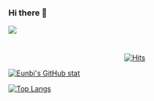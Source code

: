 ### Hi there 👋

<a href="https://velog.io/@colorful-stars" target="https://blog.naver.com/silverain_9"><img src="https://img.shields.io/badge/blog-03C75A?style=flat-square&logo=Naver&logoColor=white"/></a>

#

<div align="center">
  
[![Hits](https://hits.seeyoufarm.com/api/count/incr/badge.svg?url=https%3A%2F%2Fgithub.com%2Feunbicho&count_bg=%23A6D97F&title_bg=%2379C83D&icon=snapcraft.svg&icon_color=%23F9FB9A&title=hits&edge_flat=true)](https://hits.seeyoufarm.com)
  
  <div align="left">
  
  [![Eunbi's GitHub stat](https://github-readme-stats.vercel.app/api?username=eunbicho&count_private=true&show_icons=true&icon_color=FFFFFF&custom_title=silverain's_github👀&bg_color=40,79C83D,A6D97F,E2F99E&title_color=FFFFFF&text_color=FFFFFF)](https://github.com/anuraghazra/github-readme-stats)

  [![Top Langs](https://github-readme-stats.vercel.app/api/top-langs/?username=eunbicho&bg_color=40,E2F99E,A6D97F,79C83D&title_color=FFFFFF&text_color=FFFFFF&icon_color=000000)](https://github.com/anuraghazra/github-readme-stats)
  </div>
  
  
</div>

